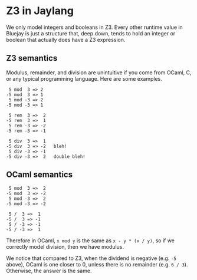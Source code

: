 
# Z3 in Jaylang

We only model integers and booleans in Z3. Every other runtime value in Bluejay is just a structure that, deep down, tends to hold an integer or boolean that actually does have a Z3 expression.

## Z3 semantics

Modulus, remainder, and division are unintuitive if you come from OCaml, C, or any typical programming language. Here are some examples.

```
 5 mod  3 => 2
-5 mod  3 => 1
 5 mod -3 => 2
-5 mod -3 => 1

 5 rem  3 =>  2
-5 rem  3 =>  1
 5 rem -3 => -2
-5 rem -3 => -1

 5 div  3 =>  1
-5 div  3 => -2   bleh!
 5 div -3 => -1
-5 div -3 =>  2   double bleh!
```

## OCaml semantics

```
 5 mod  3 =>  2
-5 mod  3 => -2
 5 mod -3 =>  2
-5 mod -3 => -2

 5 /  3 =>  1
-5 /  3 => -1
 5 / -3 => -1
-5 / -3 =>  1
```

Therefore in OCaml, `x mod y` is the same as `x - y * (x / y)`, so if we correctly model division, then we have modulus.

We notice that compared to Z3, when the dividend is negative (e.g. `-5` above), OCaml is one closer to 0, unless there is no remainder (e.g. `6 / 3`). Otherwise, the answer is the same.
